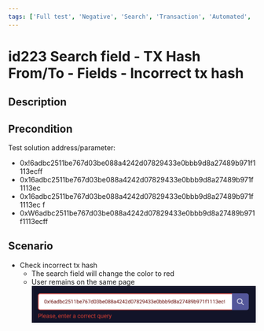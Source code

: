 ```yaml
---
tags: ['Full test', 'Negative', 'Search', 'Transaction', 'Automated', 'Active']
---
```


# id223 Search field - TX Hash From/To - Fields - Incorrect tx hash

## Description


## Precondition

Test solution address/parameter:
- 0x!6adbc2511be767d03be088a4242d07829433e0bbb9d8a27489b971f1113ecff
- 0x16adbc2511be767d03be088a4242d07829433e0bbb9d8a27489b971f1113ec
- 0x16adbc2511be767d03be088a4242d07829433e0bbb9d8a27489b971f1113ec f
- 0xW6adbc2511be767d03be088a4242d07829433e0bbb9d8a27489b971f1113ecff


## Scenario
- Check incorrect tx hash
    - The search field will change the color to red
    - User remains on the same page
![id223](../../../../static/img/Fields/Search%20field%20-%20TX%20Hash%20From%7CTo/id223.png)

